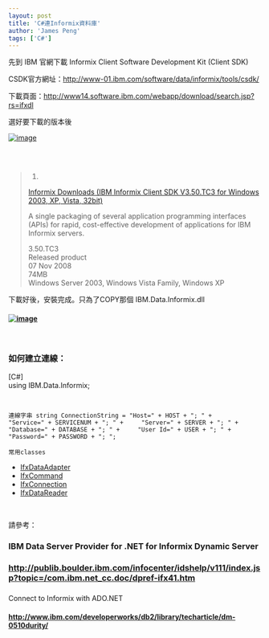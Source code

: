 ```yaml
---
layout: post
title: 'C#連Informix資料庫'
author: 'James Peng'
tags: ['C#']
---
```


先到 IBM 官網下載 Informix Client Software Development Kit (Client SDK)

CSDK官方網址：<http://www-01.ibm.com/software/data/informix/tools/csdk/>

下載頁面：<http://www14.software.ibm.com/webapp/download/search.jsp?rs=ifxdl>

選好要下載的版本後

[![image](http://lh3.ggpht.com/_AnTT9cbXdqY/SUmeENHBIlI/AAAAAAAAGFA/3ABGB7AylDc/image_thumb%5B18%5D.png?imgmax=800 "image")](http://lh5.ggpht.com/_AnTT9cbXdqY/SUmeDGlLM-I/AAAAAAAAGE8/sH6rBJh-z_o/s1600-h/image%5B7%5D.png)

#####  

> 1.  
> [Informix Downloads (IBM Informix Client SDK V3.50.TC3 for Windows
> 2003, XP, Vista,
> 32bit)](http://www14.software.ibm.com/webapp/download/preconfig.jsp?id=2008-05-15+10%3A17%3A15.804015R&S_TACT=104CBW71&S_CMP=)
>
> A single packaging of several application programming interfaces
> (APIs) for rapid, cost-effective development of applications for IBM
> Informix servers.
>
> 3.50.TC3  
> Released product  
> 07 Nov 2008  
> 74MB  
> Windows Server 2003, Windows Vista Family, Windows XP

下載好後，安裝完成。只為了COPY那個 IBM.Data.Informix.dll

#### [![image](http://lh3.ggpht.com/_AnTT9cbXdqY/SUmeFRT8MyI/AAAAAAAAGFI/OgOLszw9FpE/image_thumb%5B19%5D.png?imgmax=800 "image")](http://lh5.ggpht.com/_AnTT9cbXdqY/SUmeEip5ouI/AAAAAAAAGFE/v-hNMmSsSTQ/s1600-h/image%5B10%5D.png)

 

### 如何建立連線：

  
[C\#]  
using IBM.Data.Informix;

     

    連線字串 string ConnectionString = "Host=" + HOST + "; " +     "Service=" + SERVICENUM + "; " +     "Server=" + SERVER + "; " +     "Database=" + DATABASE + "; " +     "User Id=" + USER + "; " +     "Password=" + PASSWORD + "; ";

    常用classes

  

-   [IfxDataAdapter](http://publib.boulder.ibm.com/infocenter/idshelp/v111/topic/com.ibm.net_cc.doc/dpref-ifx51.htm#dqx1db2dataadapterclass)  
-   [IfxCommand](http://publib.boulder.ibm.com/infocenter/idshelp/v111/topic/com.ibm.net_cc.doc/dpref-ifx47.htm#dqx1db2commandclass)  
-   [IfxConnection](http://publib.boulder.ibm.com/infocenter/idshelp/v111/topic/com.ibm.net_cc.doc/dpref-ifx48.htm#dqx1db2connectionclass)  
-   [IfxDataReader](http://publib.boulder.ibm.com/infocenter/idshelp/v111/topic/com.ibm.net_cc.doc/dpref-ifx52.htm#dqx1db2datareaderclass)

  

 

請參考：  
  

### IBM Data Server Provider for .NET for Informix Dynamic Server

  

### <http://publib.boulder.ibm.com/infocenter/idshelp/v111/index.jsp?topic=/com.ibm.net_cc.doc/dpref-ifx41.htm>

  

###   
Connect to Informix with ADO.NET

  

#### [](http://publib.boulder.ibm.com/infocenter/idshelp/v111/index.jsp?topic=/com.ibm.net_cc.doc/dpref-ifx41.htm)<http://www.ibm.com/developerworks/db2/library/techarticle/dm-0510durity/>

  


